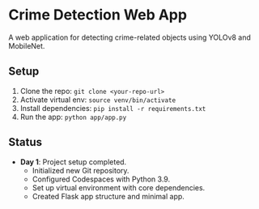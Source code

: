 # Crime Detection Web App

A web application for detecting crime-related objects using YOLOv8 and MobileNet.

## Setup
1. Clone the repo: `git clone <your-repo-url>`
2. Activate virtual env: `source venv/bin/activate`
3. Install dependencies: `pip install -r requirements.txt`
4. Run the app: `python app/app.py`

## Status
- **Day 1**: Project setup completed.
  - Initialized new Git repository.
  - Configured Codespaces with Python 3.9.
  - Set up virtual environment with core dependencies.
  - Created Flask app structure and minimal app.
